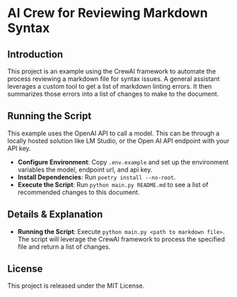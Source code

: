 # AI Crew for Reviewing Markdown Syntax

## Introduction
This project is an example using the CrewAI framework to automate the process reviewing a markdown file for syntax issues. A general assistant leverages a custom tool to get a list of markdown linting errors. It then summarizes those errors into a list of changes to make to the document.

## Running the Script
This example uses the OpenAI API to call a model. This can be through a locally hosted solution like LM Studio, or the Open AI API endpoint with your API key. 

- **Configure Environment**: Copy `.env.example` and set up the environment variables the model, endpoint url, and api key.
- **Install Dependencies**: Run `poetry install --no-root`.
- **Execute the Script**: Run `python main.py README.md` to see a list of recommended changes to this document.

## Details & Explanation
- **Running the Script**: Execute `python main.py <path to markdown file>`. The script will leverage the CrewAI framework to process the specified file and return a list of changes.

## License
This project is released under the MIT License.
